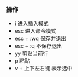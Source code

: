 ### 操作
- i 进入插入模式
- esc 进入命令模式
- esc + :wq 保存并退出
- esc + :q 不保存退出
- yy 剪贴当前行
- p 粘贴
- v + 上下左右键 表示选中
